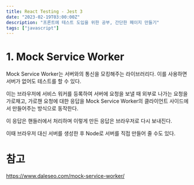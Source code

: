 ```yaml
---
title: React Testing - Jest 3
date: "2023-02-19T03:00:00Z"
description: "프론트에 테스트 도입을 위한 공부, 간단한 페이지 만들기"
tags: ["javascript"]
---
```


# 1. Mock Service Worker

Mock Service Worker는 서버와의 통신을 모킹해주는 라이브러리다. 이를 사용하면 서버가 없어도 테스트를 할 수 있다.

이는 브라우저에 서비스 워커를 등록하여 서버에 요청을 보낼 때 외부로 나가는 요청을 가로채고, 가로챈 요청에 대한 응답을 Mock Service Worker의 클라이언트 사이드에서 만들어주는 방식으로 동작한다. 

이 응답은 핸들러에서 처리하며 이렇게 만든 응답은 브라우저로 다시 보내진다.

이때 브라우저 대신 서버를 생성한 후 Node로 서버를 직접 만들어 줄 수도 있다.

# 참고

https://www.daleseo.com/mock-service-worker/
